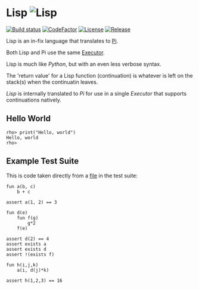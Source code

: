 # Lisp ![Lisp](/Images/DoPLOGO-01.png)
[![Build status](https://ci.appveyor.com/api/projects/status/github/cschladetsch/kai/Source/Library/Language/Lisp/?svg=true)](https://ci.appveyor.com/project/cschladetsch/kai)
[![CodeFactor](https://www.codefactor.io/repository/github/cschladetsch/kai/badge)](https://www.codefactor.io/repository/github/cschladetsch/kai/Source/Library/Language/Lisp/)
[![License](https://img.shields.io/github/license/cschladetsch/flow.svg?label=License&maxAge=86400)](./LICENSE.txt)
[![Release](https://img.shields.io/github/release/cschladetsch/flow.svg?label=Release&maxAge=60)](https://github.com/cschladetsch/kai/releases/latest)

Lisp is an in-fix language that translates to [Pi](/Source/Library/Language/Pi/Readme.md).

Both Lisp and Pi use the same [Executor](/Source/Library/Executor/Source/Executor.cpp).

Lisp is much like _Python_, but with an even less verbose syntax.

The 'return value' for a Lisp function (continuation) is whatever is left on the stack(s) when the continuatin leaves.

_Lisp_ is internally translated to _Pi_ for use in a single _Executor_ that supports continuations natively.

## Hello World
```
rho> print("Hello, world")
Hello, world
rho>
```

## Example Test Suite
This is code taken directly from a [file](/Test/Language/TestLisp/Scripts/Function.rho) in the test suite:

```
fun a(b, c)
	b + c

assert a(1, 2) == 3

fun d(e)
	fun f(g)
		g*2
	f(e)
  
assert d(2) == 4
assert exists a
assert exists d
assert !(exists f)

fun h(i,j,k)
	a(i, d(j)*k)

assert h(1,2,3) == 16
```
